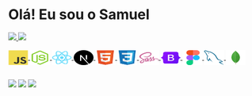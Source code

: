 <h1>Olá! Eu sou o Samuel</h1>
 
 <div>
  <a href="https://github.com/samuelcs131">
  <img height="150em" src="https://github-readme-stats.vercel.app/api?username=samuelcs131&show_icons=true&theme=tokyonight&include_all_commits=true&count_private=true&locale=pt-br"/>
  <img height="150em" src="https://github-readme-stats.vercel.app/api/top-langs/?username=samuelcs131&layout=compact&langs_count=7&theme=tokyonight&locale=pt-br"/>
</div>
 
 
  

 
<div style="display: inline_block"><br>
  <img align="center" alt="Js" height="30" width="40" src="https://raw.githubusercontent.com/devicons/devicon/master/icons/javascript/javascript-original.svg">
 <img align="center" alt="nodeJs" height="30" width="40" src="https://raw.githubusercontent.com/devicons/devicon/master/icons/nodejs/nodejs-plain.svg">
  <img align="center" alt="reactjs" height="30" width="40" src="https://raw.githubusercontent.com/devicons/devicon/master/icons/react/react-original.svg">
 <img align="center" alt="next" height="30" width="40" src="https://raw.githubusercontent.com/devicons/devicon/master/icons/nextjs/nextjs-original.svg">
  <img align="center" alt="HTML" height="30" width="40" src="https://raw.githubusercontent.com/devicons/devicon/master/icons/html5/html5-original.svg">
  <img align="center" alt="CSS" height="30" width="40" src="https://raw.githubusercontent.com/devicons/devicon/master/icons/css3/css3-original.svg">
  <img align="center" alt="Sass" height="30" width="40" src="https://raw.githubusercontent.com/devicons/devicon/master/icons/sass/sass-original.svg">
  <img align="center" alt="Bootstrap" height="30" width="40" src="https://raw.githubusercontent.com/devicons/devicon/master/icons/bootstrap/bootstrap-original.svg">
  <img align="center" alt="figma" height="30" width="40" src="https://raw.githubusercontent.com/devicons/devicon/master/icons/figma/figma-original.svg">
   <img align="center" alt="mySQL" height="30" width="40" src="https://raw.githubusercontent.com/devicons/devicon/master/icons/mysql/mysql-original.svg">
  <img align="center" alt="mongoDB" height="30" width="40" src="https://raw.githubusercontent.com/devicons/devicon/master/icons/mongodb/mongodb-original.svg">
 
 
 
</div>
  
  ##
 
<div> 
  <a href="https://www.instagram.com/samuelcs131/" target="_blank"><img src="https://img.shields.io/badge/-Instagram-%23E4405F?style=for-the-badge&logo=instagram&logoColor=white" target="_blank"></a>
 <a href="https://www.linkedin.com/in/samuelcs131/" target="_blank"><img src="https://img.shields.io/badge/LinkedIn-0077B5?style=for-the-badge&logo=linkedin&logoColor=white" target="_blank"></a> 
 <a href = "mailto:samuelcs131@gmail.com"><img src="https://img.shields.io/badge/-Gmail-%23333?style=for-the-badge&logo=gmail&logoColor=white" target="_blank"></a>
</div>

